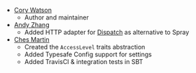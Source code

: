* [Cory Watson](https://github.com/gphat)
  * Author and maintainer
* [Andy Zhang](https://github.com/ZhangBanger)
  * Added HTTP adapter for [Dispatch] as alternative to Spray
* [Ches Martin](https://github.com/ches)
  * Created the `AccessLevel` traits abstraction
  * Added Typesafe Config support for settings
  * Added TravisCI & integration tests in SBT


[Dispatch]: http://dispatch.databinder.net/

